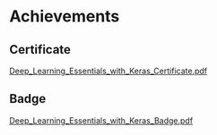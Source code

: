 

# Achievements
## Certificate
[Deep_Learning_Essentials_with_Keras_Certificate.pdf](https://prod-files-secure.s3.us-west-2.amazonaws.com/03e82b26-cccb-4906-bb56-adabcbdc0655/f5cf1405-8a02-49a4-beb6-3d50b033ba6e/Deep_Learning_Essentials_with_Keras_Certificate.pdf?X-Amz-Algorithm=AWS4-HMAC-SHA256&X-Amz-Content-Sha256=UNSIGNED-PAYLOAD&X-Amz-Credential=ASIAZI2LB466Z35N2AOM%2F20250130%2Fus-west-2%2Fs3%2Faws4_request&X-Amz-Date=20250130T091530Z&X-Amz-Expires=3600&X-Amz-Security-Token=IQoJb3JpZ2luX2VjEJn%2F%2F%2F%2F%2F%2F%2F%2F%2F%2FwEaCXVzLXdlc3QtMiJGMEQCID%2BvwfEY5qESVXbPW6YQb6EM%2BC8FC6wPMc26sSgmIZryAiBhu5coW%2Fg%2Fode1GD8IRuLAS4qfcU7qXX%2BAjgAitujZiSqIBAih%2F%2F%2F%2F%2F%2F%2F%2F%2F%2F8BEAAaDDYzNzQyMzE4MzgwNSIMOA%2FMjTMYcXKjpkg5KtwDTv5xgsscfQUKhOOJ15FWscQ0f9X%2FY0M319o4lm8jEy1XRVlluupoaZF6ucIomVchEEzplxjyIta2MLeROtXOOpF7yvFn46ExJy2EBgoXhsLHRFybpktMqnXfY7uBP%2ByU9%2Fev7xdYhCqsrynXgnZYCAEihUU1PaRX8iywf2dsgTNz%2F3ZUPNJ9zmuK6WcLpYxC5Db0I6E9OACE0NP03cmQZmLpGtT93XM0Bv2VFIc6xfaHLO8S4WfZEsxKruI3Anc8DzE26Vj2m3mxuuYqHn2psDSZgm%2BLR8OAC7myfVRsyyRk79aRlWH8GtVSeA5%2FXPHV1eg5WywKutO7nTtF0aXAM2cv0o3lYFJ6ZcyFqkHXq3Nqlhs0X3ueLjDF3%2BKmRoWeFZCnDLNc6RboEL0scEyjS2rHHN3PiCd7GttE5uMlS6gMaxMS5bxe5SlaBs%2BKie5e63xTu%2BBcjCXj9K6%2BQi2%2BQX9uxrZNNBjChHVjBG6s10CD8ACq%2F43SZ2951lamYruFpsfDAPC3Kwcffoki6mddBGhvmnIRmBT%2FKCU2D48xpVcO4VbZN0fArlwCXGhg1Kr1QR2Sp8HFYkgT1NB9qyPwQikjPblDSL%2FOGt3ckv8twxw%2BIxHLZhPr%2BDrXOrsw1uvsvAY6pgG5LQI1Ci%2B7vb%2BY0BTwhFAcYfRrky0OfB5Fc4odoQLCP%2BkuH6mBfFcHfVKYwuMo5%2BhWsZURCZfMkO3%2FC3ExqNMMV5%2FVCTA1oZwbSqzzY1LkinN1CctntatdY69cqsjjqKj2S%2BjuuyjWr%2FYF1OBFBORZpOYOeUHWRmtzw1EP8xmokTPRuH97Our5dmvXzVxl2%2BF2Yg%2FuxLrHQT9%2BlD8IG1OH95R%2FnyjP&X-Amz-Signature=1f2d464edf69bd0f3f9837c171b4ae27797a3ab9db47f9e64c2256898a822dd0&X-Amz-SignedHeaders=host&x-id=GetObject)
## Badge
[Deep_Learning_Essentials_with_Keras_Badge.pdf](https://prod-files-secure.s3.us-west-2.amazonaws.com/03e82b26-cccb-4906-bb56-adabcbdc0655/5c209097-6d96-477f-a031-edc11aa6225f/Deep_Learning_Essentials_with_Keras_Badge.pdf?X-Amz-Algorithm=AWS4-HMAC-SHA256&X-Amz-Content-Sha256=UNSIGNED-PAYLOAD&X-Amz-Credential=ASIAZI2LB466Z35N2AOM%2F20250130%2Fus-west-2%2Fs3%2Faws4_request&X-Amz-Date=20250130T091530Z&X-Amz-Expires=3600&X-Amz-Security-Token=IQoJb3JpZ2luX2VjEJn%2F%2F%2F%2F%2F%2F%2F%2F%2F%2FwEaCXVzLXdlc3QtMiJGMEQCID%2BvwfEY5qESVXbPW6YQb6EM%2BC8FC6wPMc26sSgmIZryAiBhu5coW%2Fg%2Fode1GD8IRuLAS4qfcU7qXX%2BAjgAitujZiSqIBAih%2F%2F%2F%2F%2F%2F%2F%2F%2F%2F8BEAAaDDYzNzQyMzE4MzgwNSIMOA%2FMjTMYcXKjpkg5KtwDTv5xgsscfQUKhOOJ15FWscQ0f9X%2FY0M319o4lm8jEy1XRVlluupoaZF6ucIomVchEEzplxjyIta2MLeROtXOOpF7yvFn46ExJy2EBgoXhsLHRFybpktMqnXfY7uBP%2ByU9%2Fev7xdYhCqsrynXgnZYCAEihUU1PaRX8iywf2dsgTNz%2F3ZUPNJ9zmuK6WcLpYxC5Db0I6E9OACE0NP03cmQZmLpGtT93XM0Bv2VFIc6xfaHLO8S4WfZEsxKruI3Anc8DzE26Vj2m3mxuuYqHn2psDSZgm%2BLR8OAC7myfVRsyyRk79aRlWH8GtVSeA5%2FXPHV1eg5WywKutO7nTtF0aXAM2cv0o3lYFJ6ZcyFqkHXq3Nqlhs0X3ueLjDF3%2BKmRoWeFZCnDLNc6RboEL0scEyjS2rHHN3PiCd7GttE5uMlS6gMaxMS5bxe5SlaBs%2BKie5e63xTu%2BBcjCXj9K6%2BQi2%2BQX9uxrZNNBjChHVjBG6s10CD8ACq%2F43SZ2951lamYruFpsfDAPC3Kwcffoki6mddBGhvmnIRmBT%2FKCU2D48xpVcO4VbZN0fArlwCXGhg1Kr1QR2Sp8HFYkgT1NB9qyPwQikjPblDSL%2FOGt3ckv8twxw%2BIxHLZhPr%2BDrXOrsw1uvsvAY6pgG5LQI1Ci%2B7vb%2BY0BTwhFAcYfRrky0OfB5Fc4odoQLCP%2BkuH6mBfFcHfVKYwuMo5%2BhWsZURCZfMkO3%2FC3ExqNMMV5%2FVCTA1oZwbSqzzY1LkinN1CctntatdY69cqsjjqKj2S%2BjuuyjWr%2FYF1OBFBORZpOYOeUHWRmtzw1EP8xmokTPRuH97Our5dmvXzVxl2%2BF2Yg%2FuxLrHQT9%2BlD8IG1OH95R%2FnyjP&X-Amz-Signature=f7393e20aa1baf7a93a489e6be8793cfd29509ca571297164e78b1b5157076a2&X-Amz-SignedHeaders=host&x-id=GetObject)
